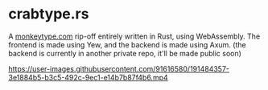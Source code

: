 # crabtype.rs
A [monkeytype.com](www.monkeytype.com/) rip-off entirely written in Rust, using WebAssembly. The frontend is made using Yew, and the backend is made using Axum. (the backend is currently in another private repo, it'll be made public soon)


https://user-images.githubusercontent.com/91616580/191484357-3e1884b5-b3c5-492c-9ec1-e14b7b87f4b6.mp4

